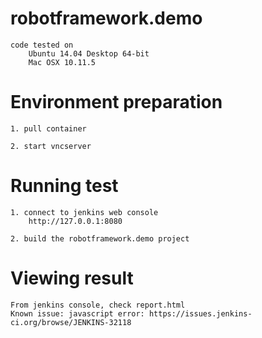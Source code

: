 robotframework.demo
===================
	code tested on
        Ubuntu 14.04 Desktop 64-bit
        Mac OSX 10.11.5

Environment preparation 
=======================
	1. pull container

	2. start vncserver 

Running test
============
	1. connect to jenkins web console
        http://127.0.0.1:8080
	
	2. build the robotframework.demo project

Viewing result
==============
	From jenkins console, check report.html
	Known issue: javascript error: https://issues.jenkins-ci.org/browse/JENKINS-32118
